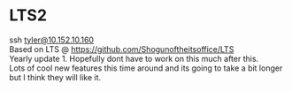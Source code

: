 # LTS2
ssh tyler@10.152.10.160 <br>
Based on LTS @ https://github.com/Shogunoftheitsoffice/LTS <br>
Yearly update 1. Hopefully dont have to work on this much after this. <br>
Lots of cool new features this time around and its going to take a bit longer but I think they will like it.
